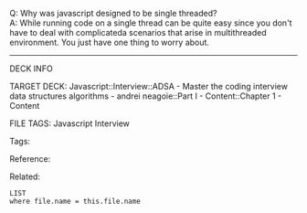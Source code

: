 Q: Why was javascript designed to be single threaded?  
A: While running code on a single thread can be quite easy since you don't have to deal with complicateda scenarios that arise in multithreaded environment. You just have one thing to worry about.
<!--ID: 1690027054795-->

---

DECK INFO

TARGET DECK: Javascript::Interview::ADSA - Master the coding interview data structures algorithms - andrei neagoie::Part I - Content::Chapter 1 - Content

FILE TAGS: Javascript Interview

Tags:

Reference:

Related:

```dataview
LIST
where file.name = this.file.name
```
